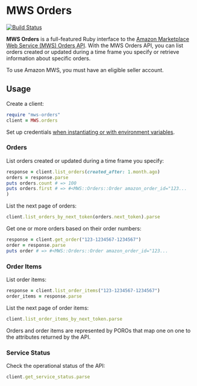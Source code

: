 # MWS Orders

[![Build Status](https://travis-ci.org/hakanensari/mws-orders.svg)](https://travis-ci.org/hakanensari/mws-orders)

**MWS Orders** is a full-featured Ruby interface to the [Amazon Marketplace Web Service (MWS) Orders API](http://docs.developer.amazonservices.com/en_UK/orders/index.html). With the MWS Orders API, you can list orders created or updated during a time frame you specify or retrieve information about specific orders.

To use Amazon MWS, you must have an eligible seller account.

## Usage

Create a client:

```ruby
require "mws-orders"
client = MWS.orders
```

Set up credentials [when instantiating or with environment variables](https://github.com/hakanensari/peddler#quick-start).

### Orders

List orders created or updated during a time frame you specify:

```ruby
response = client.list_orders(created_after: 1.month.ago)
orders = response.parse
puts orders.count # => 100
puts orders.first # => #<MWS::Orders::Order amazon_order_id="123...
)
```

List the next page of orders:

```ruby
client.list_orders_by_next_token(orders.next_token).parse
```

Get one or more orders based on their order numbers:

```ruby
response = client.get_order("123-1234567-1234567")
order = response.parse
puts order # => #<MWS::Orders::Order amazon_order_id="123...
```

### Order Items

List order items:

```ruby
response = client.list_order_items("123-1234567-1234567")
order_items = response.parse
```

List the next page of order items:

```ruby
client.list_order_items_by_next_token.parse
```

Orders and order items are represented by POROs that map one on one to the attributes returned by the API.

### Service Status

Check the operational status of the API:

```ruby
client.get_service_status.parse
```
